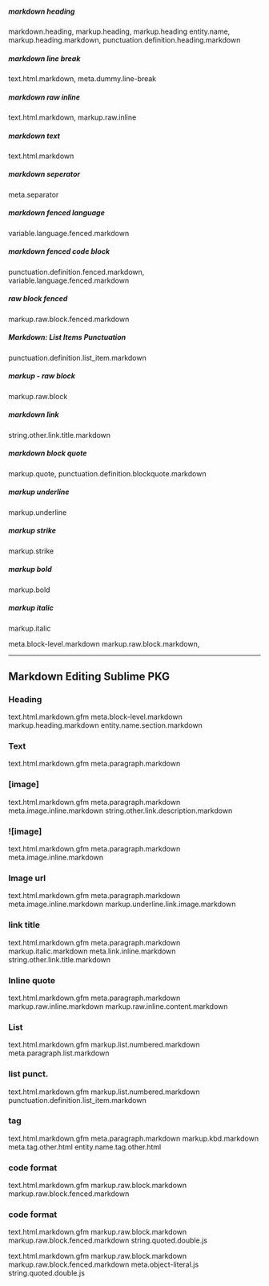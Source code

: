 ##### markdown heading
markdown.heading, 
markup.heading, 
markup.heading entity.name, 
markup.heading.markdown, 
punctuation.definition.heading.markdown

##### markdown line break
text.html.markdown,
meta.dummy.line-break

##### markdown raw inline
text.html.markdown,
markup.raw.inline

##### markdown text
text.html.markdown

##### markdown seperator
meta.separator

##### markdown fenced language
variable.language.fenced.markdown

##### markdown fenced code block
punctuation.definition.fenced.markdown, 
variable.language.fenced.markdown

##### raw block fenced
markup.raw.block.fenced.markdown

##### Markdown: List Items Punctuation
punctuation.definition.list_item.markdown

##### markup - raw block
markup.raw.block

##### markdown link
string.other.link.title.markdown

##### markdown block quote
markup.quote, 
punctuation.definition.blockquote.markdown

##### markup underline
markup.underline

##### markup strike
markup.strike

##### markup bold
markup.bold

##### markup italic
markup.italic

meta.block-level.markdown 
markup.raw.block.markdown,

***
## Markdown Editing Sublime PKG

### Heading
text.html.markdown.gfm 
meta.block-level.markdown 
markup.heading.markdown 
entity.name.section.markdown

### Text
text.html.markdown.gfm 
meta.paragraph.markdown

### [image]
text.html.markdown.gfm 
meta.paragraph.markdown 
meta.image.inline.markdown 
string.other.link.description.markdown

### ![image]
text.html.markdown.gfm 
meta.paragraph.markdown 
meta.image.inline.markdown

### Image url
text.html.markdown.gfm 
meta.paragraph.markdown 
meta.image.inline.markdown 
markup.underline.link.image.markdown

### link title
text.html.markdown.gfm 
meta.paragraph.markdown 
markup.italic.markdown 
meta.link.inline.markdown 
string.other.link.title.markdown

### Inline quote
text.html.markdown.gfm 
meta.paragraph.markdown 
markup.raw.inline.markdown 
markup.raw.inline.content.markdown

### List
text.html.markdown.gfm 
markup.list.numbered.markdown 
meta.paragraph.list.markdown

### list punct.
text.html.markdown.gfm 
markup.list.numbered.markdown 
punctuation.definition.list_item.markdown

### tag
text.html.markdown.gfm 
meta.paragraph.markdown 
markup.kbd.markdown 
meta.tag.other.html 
entity.name.tag.other.html

### code format
text.html.markdown.gfm 
markup.raw.block.markdown 
markup.raw.block.fenced.markdown

### code format
text.html.markdown.gfm 
markup.raw.block.markdown 
markup.raw.block.fenced.markdown 
string.quoted.double.js

text.html.markdown.gfm 
markup.raw.block.markdown 
markup.raw.block.fenced.markdown 
meta.object-literal.js 
string.quoted.double.js
